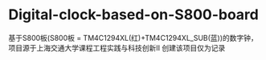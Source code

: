 # Digital-clock-based-on-S800-board
基于S800板(S800板 = TM4C1294XL(红)+TM4C1294XL_SUB(蓝))的数字钟，项目源于上海交通大学课程工程实践与科技创新Ⅱ
创建该项目仅为记录
